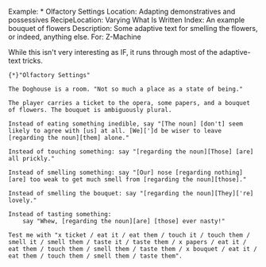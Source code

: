 Example: * Olfactory Settings
Location: Adapting demonstratives and possessives
RecipeLocation: Varying What Is Written
Index: An example bouquet of flowers
Description: Some adaptive text for smelling the flowers, or indeed, anything else.
For: Z-Machine

  
While this isn't very interesting as IF, it runs through most of the adaptive-text tricks.

  

``` inform7
{*}"Olfactory Settings"

The Doghouse is a room. "Not so much a place as a state of being."

The player carries a ticket to the opera, some papers, and a bouquet of flowers. The bouquet is ambiguously plural.

Instead of eating something inedible, say "[The noun] [don't] seem likely to agree with [us] at all. [We][']d be wiser to leave [regarding the noun][them] alone."

Instead of touching something: say "[regarding the noun][Those] [are] all prickly."

Instead of smelling something: say "[Our] nose [regarding nothing][are] too weak to get much smell from [regarding the noun][those]."

Instead of smelling the bouquet: say "[regarding the noun][They]['re] lovely."

Instead of tasting something:
	say "Whew, [regarding the noun][are] [those] ever nasty!"

Test me with "x ticket / eat it / eat them / touch it / touch them / smell it / smell them / taste it / taste them / x papers / eat it / eat them / touch them / smell them / taste them / x bouquet / eat it / eat them / touch them / smell them / taste them".
```

